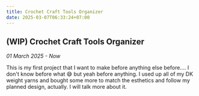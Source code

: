 ```yaml
---
title: Crochet Craft Tools Organizer
date: 2025-03-07T06:33:24+07:00
---
```

## (WIP) Crochet Craft Tools Organizer

*01 March 2025 - Now*

This is my first project that I want to make before anything else before.... I don't know before what 😅 but yeah before anything. I used up all of my DK weight yarns and bought some more to match the esthetics and follow my planned design, actually. I will talk more about it.